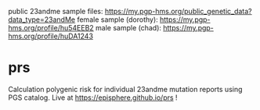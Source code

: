 public 23andme sample files: https://my.pgp-hms.org/public_genetic_data?data_type=23andMe
female sample (dorothy): https://my.pgp-hms.org/profile/hu54EEB2
male sample (chad):  https://my.pgp-hms.org/profile/huDA1243
# prs
Calculation polygenic risk for individual 23andme mutation reports using PGS catalog. Live at https://episphere.github.io/prs !
